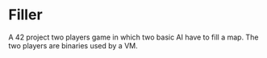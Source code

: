 # Filler
A 42 project two players game in which two basic AI have to fill a map.
The two players are binaries used by a VM.
